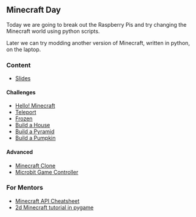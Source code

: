 ## Minecraft Day

Today we are going to break out the Raspberry Pis and try changing the Minecraft world
using python scripts.

Later we can try modding another version of Minecraft, written in python, on the laptop.


### Content

* [Slides](day-3.html)


#### Challenges

* [Hello! Minecraft](2.1-hello-world.md)
* [Teleport](2.1-teleport.md)
* [Frozen](2.1-frozen.md)
* [Build a House](2.3-build-a-house.md)
* [Build a Pyramid](2.4-build-a-pyramid.md)
* [Build a Pumpkin](2.5-pumpkin.md)
<!-- * [Build an Easter Egg](2.5-easter-egg.md) -->


#### Advanced

* [Minecraft Clone](3.1-minecraft-clone.md)
* [Microbit Game Controller](3.2-minecraft-microbit-game-controller.md)



### For Mentors

* [Minecraft API Cheatsheet](minecraft-api.cheatsheet.md)
* [2d Minecraft tutorial in pygame](http://usingpython.com/pygame/)
